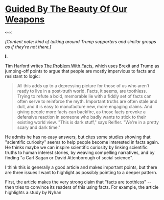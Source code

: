 # [Guided By The Beauty Of Our Weapons](undefined)

    <<<

_\[Content note: kind of talking around Trump supporters and similar groups as if they're not there.\]_

**I.**

Tim Harford writes [The Problem With Facts][0], which uses Brexit and Trump as jumping-off points to argue that people are mostly impervious to facts and resistant to logic:

> All this adds up to a depressing picture for those of us who aren't ready to live in a post-truth world. Facts, it seems, are toothless. Trying to refute a bold, memorable lie with a fiddly set of facts can often serve to reinforce the myth. Important truths are often stale and dull, and it is easy to manufacture new, more engaging claims. And giving people more facts can backfire, as those facts provoke a defensive reaction in someone who badly wants to stick to their existing world view. "This is dark stuff," says Reifler. "We're in a pretty scary and dark time."

He admits he has no easy answers, but cites some studies showing that "scientific curiosity" seems to help people become interested in facts again. He thinks maybe we can inspire scientific curiosity by linking scientific truths to human interest stories, by weaving compelling narratives, and by finding "a Carl Sagan or David Attenborough of social science".

I think this is generally a good article and makes important points, but there are three issues I want to highlight as possibly pointing to a deeper pattern.

First, the article makes the very strong claim that "facts are toothless" -- then tries to convince its readers of this using facts. For example, the article highlights a study by Nyhan 

[0]: http://timharford.com/2017/03/the-problem-with-facts/...
  